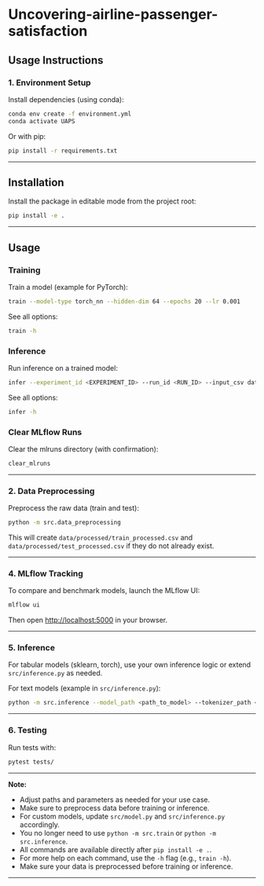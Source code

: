 # Uncovering-airline-passenger-satisfaction

## Usage Instructions

### 1. Environment Setup

Install dependencies (using conda):

```bash
conda env create -f environment.yml
conda activate UAPS
```

Or with pip:

```bash
pip install -r requirements.txt
```

---

## Installation

Install the package in editable mode from the project root:

```bash
pip install -e .
```

---

## Usage

### Training

Train a model (example for PyTorch):

```bash
train --model-type torch_nn --hidden-dim 64 --epochs 20 --lr 0.001
```

See all options:
```bash
train -h
```

### Inference

Run inference on a trained model:

```bash
infer --experiment_id <EXPERIMENT_ID> --run_id <RUN_ID> --input_csv data/processed/test_processed.csv
```

See all options:
```bash
infer -h
```

### Clear MLflow Runs

Clear the mlruns directory (with confirmation):

```bash
clear_mlruns
```

---

### 2. Data Preprocessing

Preprocess the raw data (train and test):

```bash
python -m src.data_preprocessing
```

This will create `data/processed/train_processed.csv` and `data/processed/test_processed.csv` if they do not already exist.

---



### 4. MLflow Tracking

To compare and benchmark models, launch the MLflow UI:

```bash
mlflow ui
```

Then open [http://localhost:5000](http://localhost:5000) in your browser.

---

### 5. Inference

For tabular models (sklearn, torch), use your own inference logic or extend `src/inference.py` as needed.

For text models (example in `src/inference.py`):

```bash
python -m src.inference --model_path <path_to_model> --tokenizer_path <path_to_tokenizer> --text "Your text here"
```

---

### 6. Testing

Run tests with:

```bash
pytest tests/
```

---

**Note:**
- Adjust paths and parameters as needed for your use case.
- Make sure to preprocess data before training or inference.
- For custom models, update `src/model.py` and `src/inference.py` accordingly.
- You no longer need to use `python -m src.train` or `python -m src.inference`.
- All commands are available directly after `pip install -e .`.
- For more help on each command, use the `-h` flag (e.g., `train -h`).
- Make sure your data is preprocessed before training or inference.

---